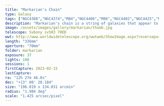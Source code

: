 ```yaml
---
title: "Markarian's Chain"
type: Galaxy
tags: ["NGC4388","NGC4374","M84","NGC4406","M86","NGC4402","NGC4425","NGC4435","NGC4438","NGC4486","M87","NGC4501","M88","NGC4461","NGC4473","NGC4477","NGC4452","NGC4459","NGC4313","NGC4371","Virgo Galaxy"]
description: "Markarian's chain is a string of galaxies that appear to form a curve from earth. It's an area of the sky where you could throw a virtual dart and hit a galaxy almost every time and includes the Virgo cluster. I'll be zooming into these galaxies for more detail with the higher-powered telescope."
image: /assets/images/gallery/markarian/thumb.jpg
telescope: Svbony sv503 70ED
wwt: http://www.worldwidetelescope.org/wwtweb/ShowImage.aspx?reverseparity=False&scale=1.424849&name=markarian.jpg&imageurl=https://deepskyworkflows.com/assets/images/gallery/markarian/markarian.jpg&credits=Jeremy+Likness+at+DeepSkyWorkflows.com&creditsUrl=https://deepskyworkflows.com/&ra=186.888483&dec=12.930804&x=4352.6&y=2919.7&rotation=99.48&thumb=https://deepskyworkflows.com/assets/images/gallery/markarian/thumb.jpg
length: "336mm"
aperture: "70mm"
folder: markarian
exposure: 37
lights: 180
sessions: 1
firstCapture: 2023-02-15 
lastCapture:
ra: "12h 27m 46.0s"
dec: "+13° 00' 20.184"
size: "196.819 x 134.031 arcmin"
radius: "1.984 deg"
scale: "1.425 arcsec/pixel"
---
```

